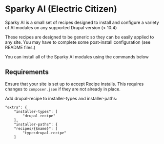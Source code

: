 # Sparky AI (Electric Citizen)

Sparky AI is a small set of recipes designed to install and configure a variety of AI modules on any supported Drupal version (< 10.4)

These recipes are designed to be generic so they can be easily applied to any site. Yuu may have to complete some post-install configuration (see README files.) 

You can install all of the Sparky AI modules using the commands below 

## Requirements

Ensure that your site is set up to accept Recipe installs. This requires changes to `composer.json` if they are not already in place.

Add drupal-recipe to installer-types and installer-paths:

```
"extra": {
    "installer-types": [
        "drupal-recipe"
    ],
    "installer-paths": {
    "recipes/{$name}": [
        "type:drupal-recipe"
    ]
```


